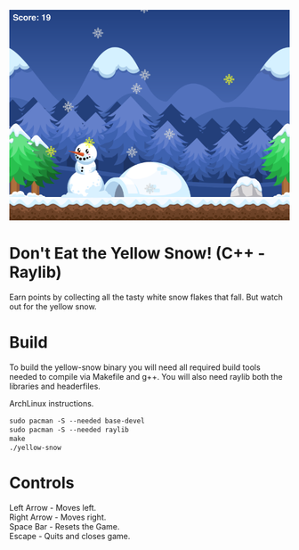 ![Screenshot](images/screenshot.png)

# Don't Eat the Yellow Snow! (C++ - Raylib)
Earn points by collecting all the tasty white snow flakes that fall. But watch out for the yellow snow.

# Build
To build the yellow-snow binary you will need all required build tools needed to compile via Makefile and g++. You will also need raylib both the libraries and headerfiles.

ArchLinux instructions.

    sudo pacman -S --needed base-devel
    sudo pacman -S --needed raylib
    make
    ./yellow-snow


# Controls
Left Arrow - Moves left.\
Right Arrow - Moves right.\
Space Bar - Resets the Game.\
Escape - Quits and closes game.
